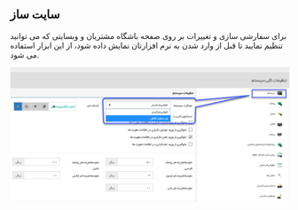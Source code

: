 ﻿## سایت ساز 

برای سفارشی سازی و تغییرات بر روی صفحه باشگاه مشتریان و وبسایتی که می توانید  تنظیم نمایید تا قبل از وارد شدن به نرم افزارتان نمایش داده شود، از این ابزار استفاده می شود.

![](SiteSaz.png)

